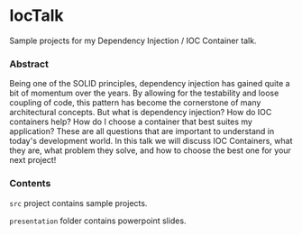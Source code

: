 # IocTalk

Sample projects for my Dependency Injection / IOC Container talk.

### Abstract

Being one of the SOLID principles, dependency injection has gained quite a bit of momentum over the years.  By allowing for the testability and loose coupling of code, this pattern has become the cornerstone of many architectural concepts. But what is dependency injection? How do IOC containers help?  How do I choose a container that best suites my application? These are all questions that are important to understand in today's development world.  In this talk we will discuss IOC Containers, what they are, what problem they solve, and how to choose the best one for your next project! 

### Contents

`src` project contains sample projects.

`presentation` folder contains powerpoint slides.
